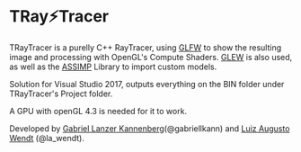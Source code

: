 # TRay⚡Tracer

TRayTracer is a purelly C++ RayTracer, using [GLFW](http://www.glfw.org/) to show the resulting image and processing with OpenGL's Compute Shaders. [GLEW](http://glew.sourceforge.net/) is also used, as well as the [ASSIMP](http://assimp.sourceforge.net/) Library to import custom models. 

Solution for Visual Studio 2017, outputs everything on the BIN folder under TRayTracer's Project folder.

A GPU with openGL 4.3 is needed for it to work.

Developed by [Gabriel Lanzer Kannenberg](https://gabriellanzer.github.io/)(@gabriellkann) and [Luiz Augusto Wendt](https://lawendt.github.io/) (@la_wendt).
